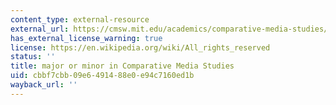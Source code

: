 ```yaml
---
content_type: external-resource
external_url: https://cmsw.mit.edu/academics/comparative-media-studies/undergraduate/
has_external_license_warning: true
license: https://en.wikipedia.org/wiki/All_rights_reserved
status: ''
title: major or minor in Comparative Media Studies
uid: cbbf7cbb-09e6-4914-88e0-e94c7160ed1b
wayback_url: ''
---
```

